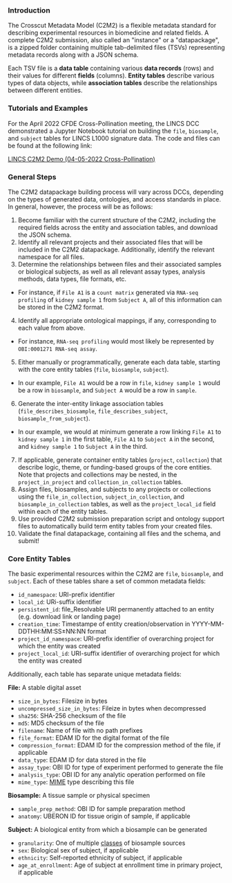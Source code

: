 ### Introduction
The Crosscut Metadata Model (C2M2) is a flexible metadata standard for 
describing experimental resources in biomedicine and related fields. A complete 
C2M2 submission, also called an "instance" or a "datapackage", is a zipped folder 
containing multiple tab-delimited files (TSVs) representing metadata records along 
with a JSON schema. 

Each TSV file is a **data table** containing various **data records** (rows) and 
their values for different **fields** (columns). **Entity tables** describe 
various types of data objects, while **association tables** describe the relationships 
between different entities. 

### Tutorials and Examples
For the April 2022 CFDE Cross-Pollination meeting, the LINCS DCC demonstrated a Jupyter Notebook tutorial on building the `file`, `biosample`, and `subject` tables for LINCS L1000 signature data. The code and files can be found at the following link: 

[LINCS C2M2 Demo (04-05-2022 Cross-Pollination)](https://github.com/nih-cfde/LINCS-metadata/tree/main/scripts/April-CrossPollination-Demo)

### General Steps
The C2M2 datapackage building process will vary across DCCs, depending on the 
types of generated data, ontologies, and access standards in place. In general, 
however, the process will be as follows: 

1. Become familiar with the current structure of the C2M2, including the required fields 
across the entity and association tables, and download the JSON schema. 
2. Identify all relevant projects and their associated files that will be included 
in the C2M2 datapackage. Additionally, identify the relevant namespace for all files. 
3. Determine the relationships between files and their associated samples or biological 
subjects, as well as all relevant assay types, analysis methods, data types, file 
formats, etc. 
  - For instance, if `File A1` is a `count matrix` generated via `RNA-seq profiling` of `kidney sample 1` from `Subject A`, all of this information can be stored in the C2M2 format.
4. Identify all appropriate ontological mappings, if any, corresponding to each 
value from above. 
  - For instance, `RNA-seq profiling` would most likely be represented by `OBI:0001271 RNA-seq assay`. 
5. Either manually or programmatically, generate each data table, starting with the 
core entity tables (`file`, `biosample`, `subject`). 
  - In our example, `File A1` would be a row in `file`, `kidney sample 1` would be a row in `biosample`, and `Subject A` would be a row in `sample`. 
6. Generate the inter-entity linkage association tables (`file_describes_biosample`, 
`file_describes_subject`, `biosample_from_subject`). 
  - In our example, we would at minimum generate a row linking `File A1` to `kidney sample 1` in the first table, `File A1` to `Subject A` in the second, and `kidney sample 1` to `Subject A` in the third. 
7. If applicable, generate container entity tables (`project`, `collection`) that 
describe logic, theme, or funding-based groups of the core entities. Note that 
projects and collections may be nested, in the `project_in_project` and 
`collection_in_collection` tables. 
6. Assign files, biosamples, and subjects to any projects or collections using the 
`file_in_collection`, `subject_in_collection`, and `biosample_in_collection` tables, 
as well as the `project_local_id` field within each of the entity tables. 
7. Use provided C2M2 submission preparation script and ontology support files to 
automatically build term entity tables from your created files. 
8. Validate the final datapackage, containing all files and the schema, and submit! 

### Core Entity Tables
The basic experimental resources within the C2M2 are `file`, `biosample`, and 
`subject`. Each of these tables share a set of common metadata fields: 

- `id_namespace`: URI-prefix identifier 
- `local_id`: URi-suffix identifier 
- `persistent_id`: file_Resolvable URI permanently attached to an entity (e.g. download link or landing page)
- `creation_time`: Timestampe of entity creation/observation in YYYY-MM-DDTHH:MM:SS±NN:NN format
- `project_id_namespace`: URI-prefix identifier of overarching project for which the entity was created
- `project_local_id`: URI-suffix identifier of overarching project for which the entity was created

Additionally, each table has separate unique metadata fields:

**File:** A stable digital asset
- `size_in_bytes`: Filesize in bytes
- `uncompressed_size_in_bytes`: Fileize in bytes when decompressed
- `sha256`: SHA-256 checksum of the file
- `md5`: MD5 checksum of the file
- `filename`: Name of file with no path prefixes
- `file_format`: EDAM ID for the digital format of the file
- `compression_format`: EDAM ID for the compression method of the file, if applicable
- `data_type`: EDAM ID for data stored in the file
- `assay_type`: OBI ID for type of experiment performed to generate the file
- `analysis_type`: OBI ID for any analytic operation performed on file
- `mime_type`: [MIME](https://www.iana.org/assignments/media-types/media-types.xhtml) type describing this file

**Biosample:** A tissue sample or physical specimen
- `sample_prep_method`: OBI ID for sample preparation method 
- `anatomy`: UBERON ID for tissue origin of sample, if applicable

**Subject:** A biological entity from which a biosample can be generated
- `granularity`: One of multiple [classes](https://osf.io/gpf3d) of biosample sources
- `sex`: Biological sex of subject, if applicable
- `ethnicity`: Self-reported ethnicity of subject, if applicable
- `age_at_enrollment`: Age of subject at enrollment time in primary project, if applicable